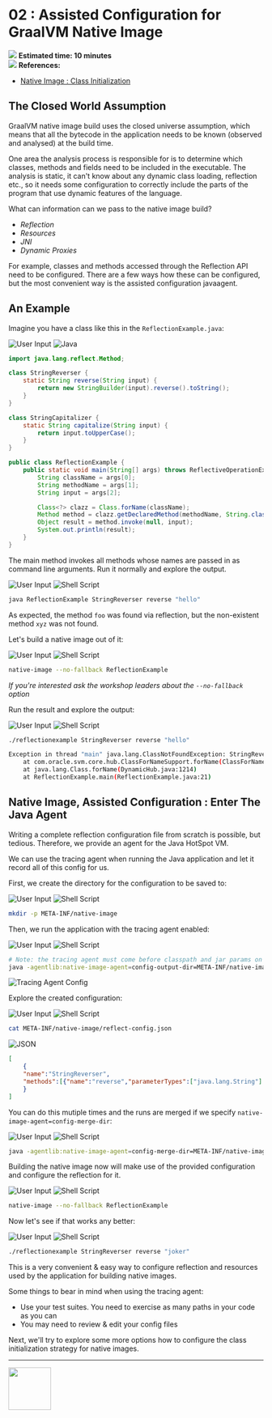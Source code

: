 
# 02 : Assisted Configuration for GraalVM Native Image

<div class="inline-container">
<img src="../images/noun_Stopwatch_14262_100.png">
<strong>
  Estimated time: 10 minutes
</strong>
</div>

<div class="inline-container">
<img src="../images/noun_Book_3652476_100.png">
<strong>
References:
</strong>
</div>

- [Native Image : Class Initialization](https://www.graalvm.org/reference-manual/native-image/ClassInitialization/)

## The Closed World Assumption

GraalVM native image build uses the closed universe assumption, which means that all the bytecode in the application 
needs to be known (observed and analysed) at the build time.

One area the analysis process is responsible for is to determine which classes, methods and fields need to be included 
in the executable. The analysis is static, it can't know about any dynamic class loading, reflection etc., so it needs 
some configuration to correctly include the parts of the program that use dynamic features of the language.

What can information can we pass to the native image build?

* _Reflection_
* _Resources_
* _JNI_
* _Dynamic Proxies_

For example, classes and methods accessed through the Reflection API need to be configured. There are a few ways how 
these can be configured, but the most convenient way is the assisted configuration javaagent.

## An Example

Imagine you have a class like this in the `ReflectionExample.java`:

![User Input](../images/noun_Computer_3477192_100.png)
![Java](../images/noun_java_825609_100.png)
```java
import java.lang.reflect.Method;

class StringReverser {
    static String reverse(String input) {
        return new StringBuilder(input).reverse().toString();
    }
}

class StringCapitalizer {
    static String capitalize(String input) {
        return input.toUpperCase();
    }
}

public class ReflectionExample {
    public static void main(String[] args) throws ReflectiveOperationException {
        String className = args[0];
        String methodName = args[1];
        String input = args[2];

        Class<?> clazz = Class.forName(className);
        Method method = clazz.getDeclaredMethod(methodName, String.class);
        Object result = method.invoke(null, input);
        System.out.println(result);
    }
}
```

The main method invokes all methods whose names are passed in as command line arguments.
Run it normally and explore the output.

![User Input](../images/noun_Computer_3477192_100.png)
![Shell Script](../images/noun_SH_File_272740_100.png)
```bash
java ReflectionExample StringReverser reverse "hello"
```

As expected, the method `foo` was found via reflection, but the non-existent method `xyz` was not found.

Let's build a native image out of it:

![User Input](../images/noun_Computer_3477192_100.png)
![Shell Script](../images/noun_SH_File_272740_100.png)
```bash
native-image --no-fallback ReflectionExample
```

*If you're interested ask the workshop leaders about the `--no-fallback` option*

Run the result and explore the output:

![User Input](../images/noun_Computer_3477192_100.png)
![Shell Script](../images/noun_SH_File_272740_100.png)
```bash
./reflectionexample StringReverser reverse "hello"

Exception in thread "main" java.lang.ClassNotFoundException: StringReverser
	at com.oracle.svm.core.hub.ClassForNameSupport.forName(ClassForNameSupport.java:60)
	at java.lang.Class.forName(DynamicHub.java:1214)
	at ReflectionExample.main(ReflectionExample.java:21)
```


## Native Image, Assisted Configuration : Enter The Java Agent

Writing a complete reflection configuration file from scratch is possible, but tedious. Therefore, we provide an agent 
for the Java HotSpot VM.

We can use the tracing agent when running the Java application and let it record all of this config for us.

First, we create the directory for the configuration to be saved to:

![User Input](../images/noun_Computer_3477192_100.png)
![Shell Script](../images/noun_SH_File_272740_100.png)
```bash
mkdir -p META-INF/native-image
```

Then, we run the application with the tracing agent enabled:

![User Input](../images/noun_Computer_3477192_100.png)
![Shell Script](../images/noun_SH_File_272740_100.png)
```bash
# Note: the tracing agent must come before classpath and jar params on the command ine
java -agentlib:native-image-agent=config-output-dir=META-INF/native-image ReflectionExample StringReverser reverse "hello"
```

![Tracing Agent Config](../images/tracing-agent-config.png)

Explore the created configuration:

![User Input](../images/noun_Computer_3477192_100.png)
![Shell Script](../images/noun_SH_File_272740_100.png)
```bash
cat META-INF/native-image/reflect-config.json
```

![JSON](../images/noun_json_3070675_100.png)
```json
[
    {
    "name":"StringReverser",
    "methods":[{"name":"reverse","parameterTypes":["java.lang.String"] }]
    }
]
```

You can do this mutiple times and the runs are merged if we specify `native-image-agent=config-merge-dir`:

![User Input](../images/noun_Computer_3477192_100.png)
![Shell Script](../images/noun_SH_File_272740_100.png)
```bash
java -agentlib:native-image-agent=config-merge-dir=META-INF/native-image ReflectionExample StringCapitalizer capitalize "hello"
```

Building the native image now will make use of the provided configuration and configure the reflection for it.

![User Input](../images/noun_Computer_3477192_100.png)
![Shell Script](../images/noun_SH_File_272740_100.png)
```bash
native-image --no-fallback ReflectionExample
```

Now let's see if that works any better:

![User Input](../images/noun_Computer_3477192_100.png)
![Shell Script](../images/noun_SH_File_272740_100.png)
```bash
./reflectionexample StringReverser reverse "joker"
```

This is a very convenient & easy way to configure reflection and resources used by the application for building native images.

Some things to bear in mind when using the tracing agent:

* Use your test suites. You need to exercise as many paths in your code as you can
* You may need to review & edit your config files

Next, we'll try to explore some more options how to configure the class initialization strategy for native images.

---
<a href="../3/">
    <img src="../images/noun_Next_511450_100.png"
        style="display: inline; height: 6em;" />
</a>

